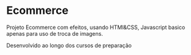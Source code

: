 # Ecommerce
 Projeto Ecommerce com efeitos, usando HTMl&CSS, Javascript basico apenas para uso de troca de imagens.
 
 Desenvolvido ao longo dos cursos de preparação
